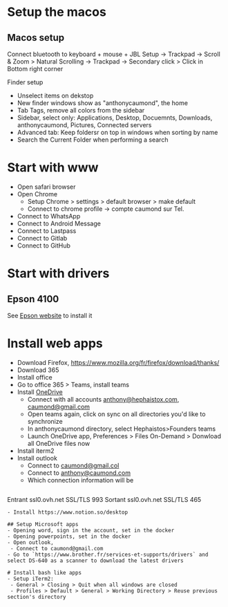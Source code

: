 # Setup the macos

## Macos setup
Connect bluetooth to keyboard + mouse + JBL
Setup
-> Trackpad -> Scroll & Zoom > Natural Scrolling
-> Trackpad -> Secondary click > Click in Bottom right corner

Finder setup
- Unselect items on dekstop
- New finder windows show as "anthonycaumond", the home
- Tab Tags, remove all colors from the sidebar
- Sidebar, select only: Applications, Desktop, Docuemnts, Downloads, anthonycaumond, Pictures, Connected servers
- Advanced tab: Keep foldersr on top in windows when sorting by name
- Search the Current Folder when performing a search

# Start with www
- Open safari browser
- Open Chrome
   - Setup Chrome > settings > default browser > make default
   - Connect to chrome profile -> compte caumond sur Tel.
- Connect to WhatsApp
- Connect to Android Message
- Connect to Lastpass
- Connect to Gitlab
- Connect to GitHub

# Start with drivers
## Epson 4100
See [Epson website](https://www.epson.fr/fr_FR/support/sc/epson-expression-home-xp-4100/s/s1729)
 to install it

# Install web apps
- Download Firefox, https://www.mozilla.org/fr/firefox/download/thanks/
- Download 365
- Install office
- Go to office 365 > Teams, install teams
- Install [OneDrive](https://www.microsoft.com/en-gb/microsoft-365/onedrive/download)
  - Connect with all accounts anthony@hephaistox.com, caumond@gmail.com
  - Open teams again, click on sync on all directories you'd like to synchronize
  - In anthonycaumond directory, select Hephaistos>Founders teams
  - Launch OneDrive app, Preferences > Files On-Demand > Donwload all OneDrive files now
- Install iterm2
- Install outlook
  - Connect to caumond@gmail.col
  - Connect to [anthony@caumond.com](https://help.ovhcloud.com/csm/fr-mx-plan-outlook-windows-configuration?id=kb_article_view&sysparm_article=KB0052099)
  - Which connection information will be
  ```
Entrant	ssl0.ovh.net	SSL/TLS	993
Sortant	ssl0.ovh.net	SSL/TLS	465
  ```
- Install https://www.notion.so/desktop

## Setup Microsoft apps
- Opening word, sign in the account, set in the docker
- Opening powerpoints, set in the docker
- Open outlook, 
   - Connect to caumond@gmail.com
- Go to `https://www.brother.fr/services-et-supports/drivers` and select DS-640 as a scanner to download the latest drivers

# Install bash like apps
- Setup iTerm2:
   - General > Closing > Quit when all windows are closed
   - Profiles > Default > General > Working Directory > Reuse previous section's directory
